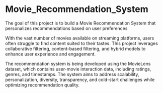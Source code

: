 # Movie_Recommendation_System
The goal of this project is to build a Movie Recommendation System that personalizes recommendations based on user preferences

With the vast number of movies available on streaming platforms, users often struggle to find content suited to their tastes. This project leverages collaborative filtering, content-based filtering, and hybrid models to enhance user experience and engagement.

The recommendation system is being developed using the MovieLens dataset, which contains user-movie interaction data, including ratings, genres, and timestamps. The system aims to address scalability, personalization, diversity, transparency, and cold-start challenges while optimizing recommendation quality.


